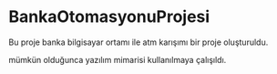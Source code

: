 # BankaOtomasyonuProjesi

Bu proje banka bilgisayar ortamı ile atm karışımı bir proje oluşturuldu.

mümkün olduğunca yazılım mimarisi kullanılmaya çalışıldı.
